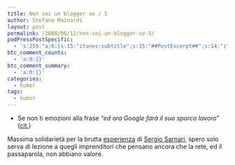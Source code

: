 ```yaml
---
title: Non sei un blogger se / 5
author: Stefano Mainardi
layout: post
permalink: /2008/06/12/non-sei-un-blogger-se-5/
podPressPostSpecific:
  - 's:255:"a:6:{s:15:"itunes:subtitle";s:15:"##PostExcerpt##";s:14:"itunes:summary";s:15:"##PostExcerpt##";s:15:"itunes:keywords";s:17:"##WordPressCats##";s:13:"itunes:author";s:10:"##Global##";s:15:"itunes:explicit";s:7:"Default";s:12:"itunes:block";s:7:"Default";}";'
btc_comment_counts:
  - 'a:0:{}'
btc_comment_summary:
  - 'a:0:{}'
categories:
  - humor
tags:
  - humor
---
```

- Se non ti emozioni alla frase &#8220;*ed ora Google farà il suo sporco lavoro*&#8221; (<a href="http://iosonosenzaaggettivi.blogspot.com/" title="Elena" target="_blank">cit.</a>)

Massima solidarietà per la brutta <a href="http://www.google.it/search?q=mosaico+arredamenti&ie=utf-8&oe=utf-8&aq=t&rls=org.mozilla:it:official&client=firefox-a" target="_blank">esperienza</a> di [Sergio Sarnari][1], spero solo serva di lezione a quegli imprenditori che pensano ancora che la rete, ed il passaparola, non abbiano valore.

 [1]: http://www.sarnari.net/personale/2008/03/il-mosaico-arredamenti...-che-fregatura/